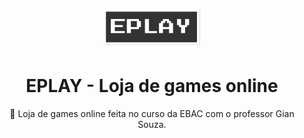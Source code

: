 <div align="center">
  
![Logo EPLAY](./src/assets/images/logo.svg)

<h1 align="center">EPLAY - Loja de games online</h1>

<p align="center">🚀 Loja de games online feita no curso da EBAC com o professor Gian Souza.</p>

</div>
